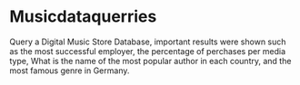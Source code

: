 # Musicdataquerries

Query a Digital Music Store Database, important results were shown such as the most successful employer, the percentage of perchases per media type, What is the name of the most popular author in each country, and the most famous genre in Germany.
